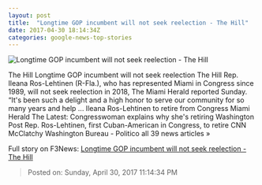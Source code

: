 ```yaml
---
layout: post
title:  "Longtime GOP incumbent will not seek reelection - The Hill"
date: 2017-04-30 18:14:34Z
categories: google-news-top-stories
---
```


![Longtime GOP incumbent will not seek reelection - The Hill](http://thehill.com/sites/default/files/article_images/illeanaros-lehtinen_010615gn2.jpg)

The Hill Longtime GOP incumbent will not seek reelection The Hill Rep. Ileana Ros-Lehtinen (R-Fla.), who has represented Miami in Congress since 1989, will not seek reelection in 2018, The Miami Herald reported Sunday. “It's been such a delight and a high honor to serve our community for so many years and help ... Ileana Ros-Lehtinen to retire from Congress Miami Herald The Latest: Congresswoman explains why she's retiring Washington Post Rep. Ros-Lehtinen, first Cuban-American in Congress, to retire CNN McClatchy Washington Bureau - Politico all 39 news articles »


Full story on F3News: [Longtime GOP incumbent will not seek reelection - The Hill](http://www.f3nws.com/n/gJmYJJ)

> Posted on: Sunday, April 30, 2017 11:14:34 PM
